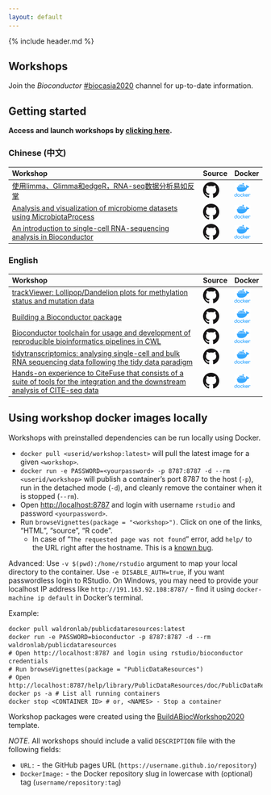 ```yaml
---
layout: default
---
```


{% include header.md %}

## Workshops

Join the *Bioconductor*
[\#biocasia2020](https://community-bioc.slack.com/archives/CSF3EKY0Y) channel for up-to-date information.

## Getting started

**Access and launch workshops by [clicking here](http://workshop.bioc.cancerdatasci.org/).**

### Chinese (中文)

| Workshop                                                                                                                 | Source                                                                                             | Docker                                                                                                                  |
| :----------------------------------------------------------------------------------------------------------------------- | :------------------------------------------------------------------------------------------------- | :---------------------------------------------------------------------------------------------------------------------- |
| [使用limma、Glimma和edgeR，RNA-seq数据分析易如反掌](https://xueyidong.github.io/RNAseq123CN/)                             | [![GH](images/GitHub-Mark-32px.png)](https://github.com/XueyiDong/RNAseq123CN)                      | [![Docker](images/docker_icon.png)](https://hub.docker.com/r/xueyidong/rnaseq123cn)                      |
| [Analysis and visualization of microbiome datasets using MicrobiotaProcess](https://yulab-smu.top/MicrobiotaProcessWorkshop/)                             | [![GH](images/GitHub-Mark-32px.png)](https://github.com/YuLab-SMU/MicrobiotaProcessWorkshop)                      | [![Docker](images/docker_icon.png)](https://hub.docker.com/r/xushuangbin/microbiotaprocessworkshop)                      |
| [An introduction to single-cell RNA-sequencing analysis in Bioconductor](https://you-k.github.io/scRNA-seq-workshop/)                             | [![GH](images/GitHub-Mark-32px.png)](https://github.com/YOU-k/scRNA-seq-workshop)                      | [![Docker](images/docker_icon.png)](https://hub.docker.com/u/chloeyou/scRNA-seq-workshop)                      |

<sup></sup>

### English

| Workshop                                                                                                                 | Source                                                                                             | Docker                                                                                                                  |
| :----------------------------------------------------------------------------------------------------------------------- | :------------------------------------------------------------------------------------------------- | :---------------------------------------------------------------------------------------------------------------------- |
| [trackViewer: Lollipop/Dandelion plots for methylation status and mutation data](https://jianhong.github.io/trackViewerBiocAsia2020Workshop/)                             | [![GH](images/GitHub-Mark-32px.png)](https://github.com/jianhong/trackViewerBiocAsia2020Workshop)                      | [![Docker](images/docker_icon.png)](https://hub.docker.com/r/jianhong/trackviewerbiocasia2020workshop)                      |
| [Building a Bioconductor package](https://saskiafreytag.github.io/making_bioconductor_pkg)                             | [![GH](images/GitHub-Mark-32px.png)](https://github.com/SaskiaFreytag/making_bioconductor_pkg)                      | [![Docker](images/docker_icon.png)](https://hub.docker.com/r/saskiafreytag/making_bioconductor_pkg)                      |
| [Bioconductor toolchain for usage and development of reproducible bioinformatics pipelines in CWL](https://liubuntu.github.io/Bioc2020RCWL/)                             | [![GH](images/GitHub-Mark-32px.png)](https://github.com/Liubuntu/Bioc2020RCWL)                      | [![Docker](images/docker_icon.png)](https://hub.docker.com/repository/docker/liubuntu/bioc2020rcwl)                      |
| [tidytranscriptomics: analysing single-cell and bulk RNA sequencing data following the tidy data paradigm](https://stemangiola.github.io/biocasia2020_tidytranscriptomics/)                             | [![GH](images/GitHub-Mark-32px.png)](https://github.com/stemangiola/biocasia2020_tidytranscriptomics)                      | [![Docker](images/docker_icon.png)](https://hub.docker.com/r/stemangiola/biocasia2020_tidytranscriptomics)                      |
| [Hands-on experience to CiteFuse that consists of a suite of tools for the integration and the downstream analysis of CITE-seq data](https://sydneybiox.github.io/BiocAsia2020CiteFuse)                             | [![GH](images/GitHub-Mark-32px.png)](https://github.com/SydneyBioX/BiocAsia2020CiteFuse)                      | [![Docker](images/docker_icon.png)](https://hub.docker.com/r/yingxinlin/biocasia2020citefuse)                      |


## Using workshop docker images locally

<sup></sup>

Workshops with preinstalled dependencies can be run locally using
Docker.

  - `docker pull <userid/workshop:latest>` will pull the latest image
    for a given `<workshop>`.
  - `docker run -e PASSWORD=<yourpassword> -p 8787:8787 -d --rm
    <userid/workshop>` will publish a container’s port 8787 to the host
    (`-p`), run in the detached mode (`-d`), and cleanly remove the
    container when it is stopped (`--rm`).
  - Open <http://localhost:8787> and login with username `rstudio` and
    password `<yourpassword>`.
  - Run `browseVignettes(package = "<workshop>")`. Click on one of the
    links, “HTML”, “source”, “R code”.
      - In case of “`The requested page was not found`” error, add
        `help/` to the URL right after the hostname. This is a [known
        bug](https://github.com/rocker-org/rocker-versioned/issues/178).

Advanced: Use `-v $(pwd):/home/rstudio` argument to map your local
directory to the container. Use `-e DISABLE_AUTH=true`, if you want
passwordless login to RStudio. On Windows, you may need to provide your
localhost IP address like `http://191.163.92.108:8787/` - find it using
`docker-machine ip default` in Docker’s terminal.

Example:

    docker pull waldronlab/publicdataresources:latest
    docker run -e PASSWORD=bioconductor -p 8787:8787 -d --rm waldronlab/publicdataresources
    # Open http://localhost:8787 and login using rstudio/bioconductor credentials
    # Run browseVignettes(package = "PublicDataResources")
    # Open http://localhost:8787/help/library/PublicDataResources/doc/PublicDataResources.html
    docker ps -a # List all running containers
    docker stop <CONTAINER ID> # or, <NAMES> - Stop a container

Workshop packages were created using the
[BuildABiocWorkshop2020](https://github.com/seandavi/BuildABiocWorkshop2020)
template.

*NOTE*. All workshops should include a valid `DESCRIPTION` file with the
following fields:

  - `URL:` - the GitHub pages URL
    (`https://username.github.io/repository`)
  - `DockerImage:` - the Docker repository slug in lowercase with
    (optional) tag (`username/repository:tag`)
